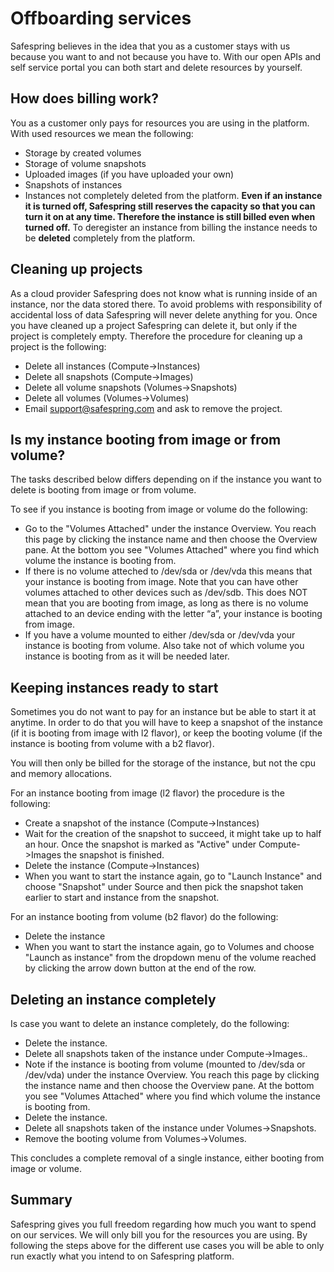 # Offboarding services

Safespring believes in the idea that you as a customer stays with us because you want to and not because you have to. With our open APIs and self service portal you can both start and delete resources by yourself. 

## How does billing work?
You as a customer only pays for resources you are using in the platform. With used resources we mean the following:
- Storage by created volumes
- Storage of volume snapshots
- Uploaded images (if you have uploaded your own)
- Snapshots of instances
- Instances not completely deleted from the platform. **Even if an instance it is turned off, Safespring still reserves the capacity so that you can turn it on at any time. Therefore the instance is still billed even when turned off.** To deregister an instance from billing the instance needs to be **deleted** completely from the platform. 

## Cleaning up projects
As a cloud provider Safespring does not know what is running inside of an instance, nor the data stored there. To avoid problems with responsibility of accidental loss of data Safespring will never delete anything for you. Once you have cleaned up a project Safespring can delete it, but only if the project is completely empty. Therefore the procedure for cleaning up a project is the following:

- Delete all instances (Compute->Instances)
- Delete all snapshots (Compute->Images)
- Delete all volume snapshots (Volumes->Snapshots)
- Delete all volumes (Volumes->Volumes)
- Email support@safespring.com and ask to remove the project. 

## Is my instance booting from image or from volume?
The tasks described below differs depending on if the instance you want to delete is booting from image or from volume.

To see if you instance is booting from image or volume do the following:

- Go to the "Volumes Attached"  under the instance Overview. You reach this page by clicking the instance name and then choose the Overview pane. At the bottom you see "Volumes Attached" where you find which volume the instance is booting from. 
- If there is no volume atteched to /dev/sda or /dev/vda this means that your instance is booting from image. Note that you can have other volumes attached to other devices such as /dev/sdb. This does NOT mean that you are booting from image, as long as there is no volume attached to an device ending with the letter “a”, your instance is booting from image.
- If you have a volume mounted to either /dev/sda or /dev/vda your instance is booting from volume. Also take not of which volume you instance is booting from as it will be needed later.

## Keeping instances ready to start
Sometimes you do not want to pay for an instance but be able to start it at anytime. In order to do that you will have to keep a snapshot of the instance (if it is booting from image with l2 flavor), or keep the booting volume (if the instance is booting from volume with a b2 flavor).

You will then only be billed for the storage of the instance, but not the cpu and memory allocations. 

For an instance booting from image (l2 flavor) the procedure is the following:

- Create a snapshot of the instance (Compute->Instances)
- Wait for the creation of the snapshot to succeed, it might take up to half an hour. Once the snapshot is marked as "Active" under Compute->Images the snapshot is finished. 
- Delete the instance (Compute->Instances)
- When you want to start the instance again, go to "Launch Instance" and choose "Snapshot" under Source and then pick the snapshot taken earlier to start and instance from the snapshot. 

For an instance booting from volume (b2 flavor) do the following:

- Delete the instance
- When you want to start the instance again, go to Volumes and choose "Launch as instance" from the dropdown menu of the volume reached by clicking the arrow down button at the end of the row.

## Deleting an instance completely
Is case you want to delete an instance completely, do the following:

- Delete the instance.
- Delete all snapshots taken of the instance under Compute->Images..
- Note if the instance is booting from volume (mounted to /dev/sda or /dev/vda) under the instance Overview. You reach this page by clicking the instance name and then choose the Overview pane. At the bottom you see "Volumes Attached" where you find which volume the instance is booting from. 
- Delete the instance.
- Delete all snapshots taken of the instance under Volumes->Snapshots.
- Remove the booting volume from Volumes->Volumes.

This concludes a complete removal of a single instance, either booting from image or volume. 

## Summary
Safespring gives you full freedom regarding how much you want to spend on our services. We will only bill you for the resources you are using. By following the steps above for the different use cases you will be able to only run exactly what you intend to on Safespring platform.  
